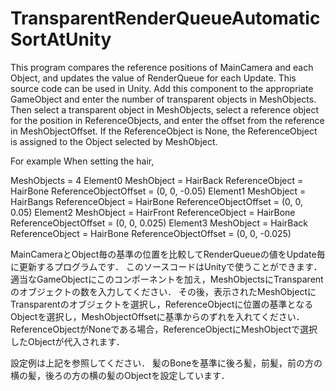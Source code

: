 # TransparentRenderQueueAutomaticSortAtUnity
This program compares the reference positions of MainCamera and each Object, and updates the value of RenderQueue for each Update.
This source code can be used in Unity.
Add this component to the appropriate GameObject and enter the number of transparent objects in MeshObjects.
Then select a transparent object in MeshObjects, select a reference object for the position in ReferenceObjects, and enter the offset from the reference in MeshObjectOffset.
If the ReferenceObject is None, the ReferenceObject is assigned to the Object selected by MeshObject.

For example
When setting the hair,

MeshObjects = 4
Element0
  MeshObject = HairBack
  ReferenceObject = HairBone
  ReferenceObjectOffset = (0, 0, -0.05)
Element1
  MeshObject = HairBangs
  ReferenceObject = HairBone
  ReferenceObjectOffset = (0, 0, 0.05)
Element2
  MeshObject = HairFront
  ReferenceObject = HairBone
  ReferenceObjectOffset = (0, 0, 0.025)
Element3
  MeshObject = HairBack
  ReferenceObject = HairBone
  ReferenceObjectOffset = (0, 0, -0.025)
  
MainCameraとObject毎の基準の位置を比較してRenderQueueの値をUpdate毎に更新するプログラムです．
このソースコードはUnityで使うことができます．
適当なGameObjectにこのコンポーネントを加え，MeshObjectsにTransparentのオブジェクトの数を入力してください．
その後，表示されたMeshObjectにTransparentのオブジェクトを選択し，ReferenceObjectに位置の基準となるObjectを選択し，MeshObjectOffsetに基準からのずれを入れてください．
ReferenceObjectがNoneである場合，ReferenceObjectにMeshObjectで選択したObjectが代入されます．

設定例は上記を参照してください．
髪のBoneを基準に後ろ髪，前髪，前の方の横の髪，後ろの方の横の髪のObjectを設定しています．
